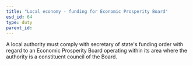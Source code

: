 ```yaml
---
title: "Local economy - funding for Economic Prosperity Board"
esd_id: 64
type: duty
parent_id:  
---
```


A local authority must comply with secretary of state's funding order with regard to an Economic Prosperity Board operating within its area where the authority is a constituent council of the Board.

